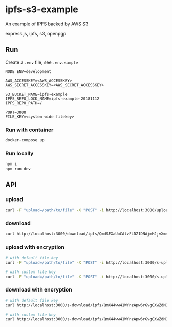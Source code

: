 # ipfs-s3-example

An example of IPFS backed by AWS S3

express.js, ipfs, s3, openpgp

## Run

Create a `.env` file, see `.env.sample`

```env
NODE_ENV=development

AWS_ACCESSKEY=<AWS_ACCESSKEY>
AWS_SECRET_ACCESSKEY=<AWS_SECRET_ACCESSKEY>

S3_BUCKET_NAME=ipfs-example
IPFS_REPO_LOCK_NAME=ipfs-example-20181112
IPFS_REPO_PATH=/

PORT=3000
FILE_KEY=<system wide filekey>
```

### Run with container

```bash
docker-compose up
```

### Run locally

```bash
npm i
npm run dev
```

## API

### upload

```bash
curl -F "upload=/path/to/file" -X "POST" -i http://localhost:3000/upload
```

### download

```bash
curl http://localhost:3000/download/ipfs/QmdSEXaUoCAtvFLDZ1DNAjmHJjvXmnHeYFK7R5CWuEu8ZB
```

### upload with encryption

```bash
# with default file key
curl -F "upload=/path/to/file" -X "POST" -i http://localhost:3000/s-upload

# with custom file key
curl -F "upload=/path/to/file" -X "POST" -i http://localhost:3000/s-upload?fileKey=2609a2251e2a1a934a99539ba54d6e55
```

### download with encryption

```bash
# with default file key
curl http://localhost:3000/s-download/ipfs/QmX44ww41WYnzApw6rGvgGXwZdM1xnh4wPv7AHtQYqWdK1

# with custom file key
curl http://localhost:3000/s-download/ipfs/QmX44ww41WYnzApw6rGvgGXwZdM1xnh4wPv7AHtQYqWdK1?fileKey=2609a2251e2a1a934a99539ba54d6e55
```